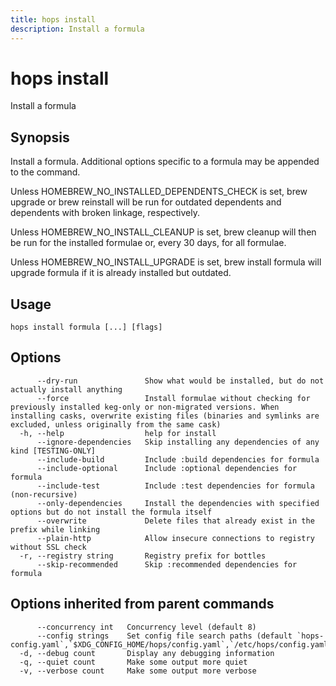 ```yaml
---
title: hops install
description: Install a formula
---
```


<!--
This documentation is auto generated by a script.
Please do not edit this file directly.
-->

<!-- markdownlint-disable-next-line single-title -->
# hops install

Install a formula

## Synopsis

Install a formula. Additional options specific to a formula may be appended to the command.

Unless HOMEBREW_NO_INSTALLED_DEPENDENTS_CHECK is set, brew upgrade or brew
reinstall will be run for outdated dependents and dependents with broken
linkage, respectively.

Unless HOMEBREW_NO_INSTALL_CLEANUP is set, brew cleanup will then be run for
the installed formulae or, every 30 days, for all formulae.

Unless HOMEBREW_NO_INSTALL_UPGRADE is set, brew install formula will
upgrade formula if it is already installed but outdated.

## Usage

```plaintext
hops install formula [...] [flags]
```

## Options

```plaintext
      --dry-run               Show what would be installed, but do not actually install anything
      --force                 Install formulae without checking for previously installed keg-only or non-migrated versions. When installing casks, overwrite existing files (binaries and symlinks are excluded, unless originally from the same cask)
  -h, --help                  help for install
      --ignore-dependencies   Skip installing any dependencies of any kind [TESTING-ONLY]
      --include-build         Include :build dependencies for formula
      --include-optional      Include :optional dependencies for formula
      --include-test          Include :test dependencies for formula (non-recursive)
      --only-dependencies     Install the dependencies with specified options but do not install the formula itself
      --overwrite             Delete files that already exist in the prefix while linking
      --plain-http            Allow insecure connections to registry without SSL check
  -r, --registry string       Registry prefix for bottles
      --skip-recommended      Skip :recommended dependencies for formula
```

## Options inherited from parent commands

```plaintext
      --concurrency int   Concurrency level (default 8)
      --config strings    Set config file search paths (default `hops-config.yaml`,`$XDG_CONFIG_HOME/hops/config.yaml`,`/etc/hops/config.yaml`)
  -d, --debug count       Display any debugging information
  -q, --quiet count       Make some output more quiet
  -v, --verbose count     Make some output more verbose
```
